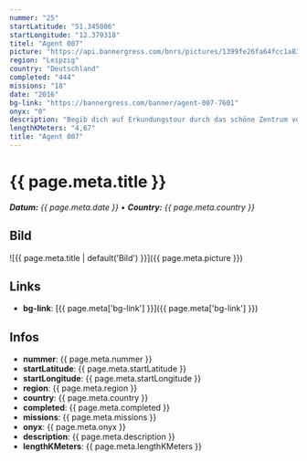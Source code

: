 ```yaml
---
nummer: "25"
startLatitude: "51.345086"
startLongitude: "12.379318"
titel: "Agent 007"
picture: "https://api.bannergress.com/bnrs/pictures/1399fe26fa64fcc1a83745f2ba21b35e"
region: "Leipzig"
country: "Deutschland"
completed: "444"
missions: "18"
date: "2016"
bg-link: "https://bannergress.com/banner/agent-007-7601"
onyx: "0"
description: "Begib dich auf Erkundungstour durch das schöne Zentrum von Leipzig, schau dir genau alles an, und verhalte dich unauffällig. Viel Spaß. --)"
lengthKMeters: "4,67"
title: "Agent 007"
---
```


# {{ page.meta.title }}
_**Datum:** {{ page.meta.date }} • **Country:** {{ page.meta.country }}_

## Bild
![{{ page.meta.title | default('Bild') }}]({{ page.meta.picture }})

## Links
- **bg-link**: [{{ page.meta['bg-link'] }}]({{ page.meta['bg-link'] }})

## Infos
- **nummer**: {{ page.meta.nummer }}
- **startLatitude**: {{ page.meta.startLatitude }}
- **startLongitude**: {{ page.meta.startLongitude }}
- **region**: {{ page.meta.region }}
- **country**: {{ page.meta.country }}
- **completed**: {{ page.meta.completed }}
- **missions**: {{ page.meta.missions }}
- **onyx**: {{ page.meta.onyx }}
- **description**: {{ page.meta.description }}
- **lengthKMeters**: {{ page.meta.lengthKMeters }}

